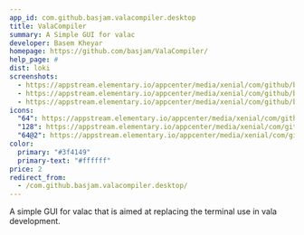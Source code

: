 ```yaml
---
app_id: com.github.basjam.valacompiler.desktop
title: ValaCompiler
summary: A Simple GUI for valac
developer: Basem Kheyar
homepage: https://github.com/basjam/ValaCompiler/
help_page: #
dist: loki
screenshots:
  - https://appstream.elementary.io/appcenter/media/xenial/com/github/basjam.valacompiler.desktop/7922B9F6433EC579E80AF0BD703CCD8B/screenshots/image-1_orig.png
  - https://appstream.elementary.io/appcenter/media/xenial/com/github/basjam.valacompiler.desktop/7922B9F6433EC579E80AF0BD703CCD8B/screenshots/image-2_orig.png
  - https://appstream.elementary.io/appcenter/media/xenial/com/github/basjam.valacompiler.desktop/7922B9F6433EC579E80AF0BD703CCD8B/screenshots/image-3_orig.png
icons:
  "64": https://appstream.elementary.io/appcenter/media/xenial/com/github/basjam.valacompiler.desktop/7922B9F6433EC579E80AF0BD703CCD8B/icons/64x64/com.github.basjam.valacompiler_com.github.basjam.valacompiler.png
  "128": https://appstream.elementary.io/appcenter/media/xenial/com/github/basjam.valacompiler.desktop/7922B9F6433EC579E80AF0BD703CCD8B/icons/128x128/com.github.basjam.valacompiler_com.github.basjam.valacompiler.png
  "64@2": https://appstream.elementary.io/appcenter/media/xenial/com/github/basjam.valacompiler.desktop/7922B9F6433EC579E80AF0BD703CCD8B/icons/64x64@2/com.github.basjam.valacompiler_com.github.basjam.valacompiler.png
color:
  primary: "#3f4149"
  primary-text: "#ffffff"
price: 2
redirect_from:
  - /com.github.basjam.valacompiler.desktop/
---
```


<p>A simple GUI for valac that is aimed at replacing the terminal use in vala development.</p>